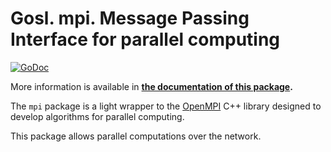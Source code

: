 # Gosl. mpi. Message Passing Interface for parallel computing

[![GoDoc](https://godoc.org/github.com/cpmech/gosl/mpi?status.svg)](https://godoc.org/github.com/cpmech/gosl/mpi) 

More information is available in **[the documentation of this package](https://godoc.org/github.com/cpmech/gosl/mpi).**

The `mpi` package is a light wrapper to the [OpenMPI](https://www.open-mpi.org) C++ library designed
to develop algorithms for parallel computing.

This package allows parallel computations over the network.
